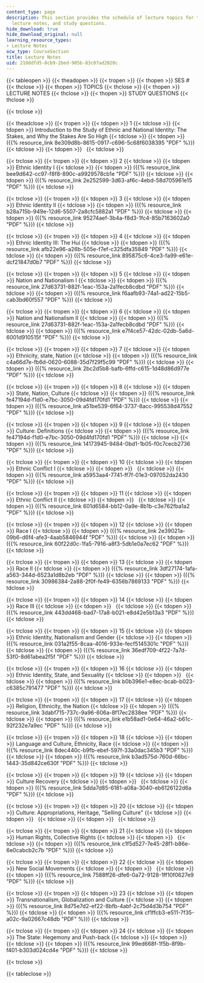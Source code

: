 ```yaml
---
content_type: page
description: This section provides the schedule of lecture topics for the course,
  lecture notes, and study questions.
hide_download: true
hide_download_original: null
learning_resource_types:
- Lecture Notes
ocw_type: CourseSection
title: Lecture Notes
uid: 210ddfd5-8cb9-2bed-905b-83c07ad2020c
---
```


{{< tableopen >}}
{{< theadopen >}}
{{< tropen >}}
{{< thopen >}}
SES #
{{< thclose >}}
{{< thopen >}}
TOPICS
{{< thclose >}}
{{< thopen >}}
LECTURE NOTES
{{< thclose >}}
{{< thopen >}}
STUDY QUESTIONS
{{< thclose >}}

{{< trclose >}}

{{< theadclose >}}
{{< tropen >}}
{{< tdopen >}}
1
{{< tdclose >}}
{{< tdopen >}}
Introduction to the Study of Ethnic and National Identity: The Stakes, and Why the Stakes Are So High
{{< tdclose >}}
{{< tdopen >}}
({{% resource_link 8e309d8b-8615-0917-c696-5c68f6038395 "PDF" %}})
{{< tdclose >}}
{{< tdopen >}}
 
{{< tdclose >}}

{{< trclose >}}
{{< tropen >}}
{{< tdopen >}}
2
{{< tdclose >}}
{{< tdopen >}}
Ethnic Identity I
{{< tdclose >}}
{{< tdopen >}}
({{% resource_link bee9d642-cc97-f8f8-890c-a9929578cb1e "PDF" %}})
{{< tdclose >}}
{{< tdopen >}}
({{% resource_link 2e252599-3d63-af6c-4ebd-58d705961e15 "PDF" %}})
{{< tdclose >}}

{{< trclose >}}
{{< tropen >}}
{{< tdopen >}}
3
{{< tdclose >}}
{{< tdopen >}}
Ethnic Identity II
{{< tdclose >}}
{{< tdopen >}}
({{% resource_link b28a715b-949e-12d6-5507-2a8cfc5882a1 "PDF" %}})
{{< tdclose >}}
{{< tdopen >}}
({{% resource_link 95274aef-3b4a-f8d3-1fc4-85b7163602a0 "PDF" %}})
{{< tdclose >}}

{{< trclose >}}
{{< tropen >}}
{{< tdopen >}}
4
{{< tdclose >}}
{{< tdopen >}}
Ethnic Identity III: The Hui
{{< tdclose >}}
{{< tdopen >}}
({{% resource_link afb22e96-a26b-505e-f7ef-c325dfa35849 "PDF" %}})
{{< tdclose >}}
{{< tdopen >}}
({{% resource_link 895875c6-4ce3-fa99-e61e-dcf21847d0b7 "PDF" %}})
{{< tdclose >}}

{{< trclose >}}
{{< tropen >}}
{{< tdopen >}}
5
{{< tdclose >}}
{{< tdopen >}}
Nation and Nationalism I
{{< tdclose >}}
{{< tdopen >}}
({{% resource_link 27d63731-882f-1eac-153a-2a1fecb8cdbd "PDF" %}})
{{< tdclose >}}
{{< tdopen >}}
({{% resource_link f6aafb93-74a1-ad22-15b5-cab3bd60f557 "PDF" %}})
{{< tdclose >}}

{{< trclose >}}
{{< tropen >}}
{{< tdopen >}}
6
{{< tdclose >}}
{{< tdopen >}}
Nation and Nationalism II
{{< tdclose >}}
{{< tdopen >}}
({{% resource_link 27d63731-882f-1eac-153a-2a1fecb8cdbd "PDF" %}})
{{< tdclose >}}
{{< tdopen >}}
({{% resource_link e7f4ce57-42dc-02db-5a6d-6001d910515f "PDF" %}})
{{< tdclose >}}

{{< trclose >}}
{{< tropen >}}
{{< tdopen >}}
7
{{< tdclose >}}
{{< tdopen >}}
Ethnicity, state, Nation
{{< tdclose >}}
{{< tdopen >}}
({{% resource_link c4a66d7e-fb6d-0620-6088-35d7f29f5c99 "PDF" %}})
{{< tdclose >}}
{{< tdopen >}}
({{% resource_link 2bc2d5b8-bafb-6ffd-c615-1d48d86d977e "PDF" %}})
{{< tdclose >}}

{{< trclose >}}
{{< tropen >}}
{{< tdopen >}}
8
{{< tdclose >}}
{{< tdopen >}}
State, Nation, Culture
{{< tdclose >}}
{{< tdopen >}}
({{% resource_link fe47194d-f1d0-e7bc-3050-09d4fd170fd1 "PDF" %}})
{{< tdclose >}}
{{< tdopen >}}
({{% resource_link a51be539-6f64-3737-8acc-995538d47552 "PDF" %}})
{{< tdclose >}}

{{< trclose >}}
{{< tropen >}}
{{< tdopen >}}
9
{{< tdclose >}}
{{< tdopen >}}
Culture: Definitions
{{< tdclose >}}
{{< tdopen >}}
({{% resource_link fe47194d-f1d0-e7bc-3050-09d4fd170fd1 "PDF" %}})
{{< tdclose >}}
{{< tdopen >}}
({{% resource_link 14173945-9484-0bd1-1b05-f0c7cecb2736 "PDF" %}})
{{< tdclose >}}

{{< trclose >}}
{{< tropen >}}
{{< tdopen >}}
10
{{< tdclose >}}
{{< tdopen >}}
Ethnic Conflict I
{{< tdclose >}}
{{< tdopen >}}
 
{{< tdclose >}}
{{< tdopen >}}
({{% resource_link a5953aa4-7741-ff7f-01e3-097052da2430 "PDF" %}})
{{< tdclose >}}

{{< trclose >}}
{{< tropen >}}
{{< tdopen >}}
11
{{< tdclose >}}
{{< tdopen >}}
Ethnic Conflict II
{{< tdclose >}}
{{< tdopen >}}
 
{{< tdclose >}}
{{< tdopen >}}
({{% resource_link 601d6584-bb12-0a9e-8b1b-c3e762fba1a2 "PDF" %}})
{{< tdclose >}}

{{< trclose >}}
{{< tropen >}}
{{< tdopen >}}
12
{{< tdclose >}}
{{< tdopen >}}
Race I
{{< tdclose >}}
{{< tdopen >}}
({{% resource_link 2e39021a-09b6-d6f4-afe3-4aab5846944f "PDF" %}})
{{< tdclose >}}
{{< tdopen >}}
({{% resource_link 60f22d0c-1fa5-7916-a8f3-5db1e0a7ec62 "PDF" %}})
{{< tdclose >}}

{{< trclose >}}
{{< tropen >}}
{{< tdopen >}}
13
{{< tdclose >}}
{{< tdopen >}}
Race II
{{< tdclose >}}
{{< tdopen >}}
({{% resource_link 3df27174-1afa-a563-344d-6523a1d8b2eb "PDF" %}})
{{< tdclose >}}
{{< tdopen >}}
({{% resource_link 30986384-2a88-2f0f-fe49-6356b7869133 "PDF" %}})
{{< tdclose >}}

{{< trclose >}}
{{< tropen >}}
{{< tdopen >}}
14
{{< tdclose >}}
{{< tdopen >}}
Race III
{{< tdclose >}}
{{< tdopen >}}
 
{{< tdclose >}}
{{< tdopen >}}
({{% resource_link 443dd468-bad7-17a8-b021-e8d42e5b13a3 "PDF" %}})
{{< tdclose >}}

{{< trclose >}}
{{< tropen >}}
{{< tdopen >}}
15
{{< tdclose >}}
{{< tdopen >}}
Ethnic Identity, Nationalism and Gender
{{< tdclose >}}
{{< tdopen >}}
({{% resource_link 031a2f55-8caa-4016-933e-fecf5145301c "PDF" %}})
{{< tdclose >}}
{{< tdopen >}}
({{% resource_link 36edf709-4f22-7a7d-53f0-8d61abea2f5f "PDF" %}})
{{< tdclose >}}

{{< trclose >}}
{{< tropen >}}
{{< tdopen >}}
16
{{< tdclose >}}
{{< tdopen >}}
Ethnic Identity, State, and Sexuality
{{< tdclose >}}
{{< tdopen >}}
 
{{< tdclose >}}
{{< tdopen >}}
({{% resource_link b0b396e1-e8ec-bcab-b023-c6385c791477 "PDF" %}})
{{< tdclose >}}

{{< trclose >}}
{{< tropen >}}
{{< tdopen >}}
17
{{< tdclose >}}
{{< tdopen >}}
Religion, Ethnicity, the Nation
{{< tdclose >}}
{{< tdopen >}}
({{% resource_link 3dabf715-737c-9a96-606a-8f17ec2838ee "PDF" %}})
{{< tdclose >}}
{{< tdopen >}}
({{% resource_link e1b58ad1-0e64-46a2-b61c-92f232e7a9ec "PDF" %}})
{{< tdclose >}}

{{< trclose >}}
{{< tropen >}}
{{< tdopen >}}
18
{{< tdclose >}}
{{< tdopen >}}
Language and Culture, Ethnicity, Race
{{< tdclose >}}
{{< tdopen >}}
({{% resource_link 8dec440c-b9fb-ebef-597f-33a0dac345b3 "PDF" %}})
{{< tdclose >}}
{{< tdopen >}}
({{% resource_link b3ad575d-760d-66bc-1443-35d842ce630f "PDF" %}})
{{< tdclose >}}

{{< trclose >}}
{{< tropen >}}
{{< tdopen >}}
19
{{< tdclose >}}
{{< tdopen >}}
Culture Recovery
{{< tdclose >}}
{{< tdopen >}}
 
{{< tdclose >}}
{{< tdopen >}}
({{% resource_link 5dda7d85-6181-a08a-3040-eb6126122d6a "PDF" %}})
{{< tdclose >}}

{{< trclose >}}
{{< tropen >}}
{{< tdopen >}}
20
{{< tdclose >}}
{{< tdopen >}}
Culture: Appropriations, Heritage, "Selling Culture"
{{< tdclose >}}
{{< tdopen >}}
 
{{< tdclose >}}
{{< tdopen >}}
 
{{< tdclose >}}

{{< trclose >}}
{{< tropen >}}
{{< tdopen >}}
21
{{< tdclose >}}
{{< tdopen >}}
Human Rights, Collective Rights
{{< tdclose >}}
{{< tdopen >}}
 
{{< tdclose >}}
{{< tdopen >}}
({{% resource_link c1f5d527-7e45-28f1-b86e-6e0cabcb2c7b "PDF" %}})
{{< tdclose >}}

{{< trclose >}}
{{< tropen >}}
{{< tdopen >}}
22
{{< tdclose >}}
{{< tdopen >}}
New Social Movements
{{< tdclose >}}
{{< tdopen >}}
 
{{< tdclose >}}
{{< tdopen >}}
({{% resource_link 7588ff26-dfe6-0a72-9128-1ff10f0627e9 "PDF" %}})
{{< tdclose >}}

{{< trclose >}}
{{< tropen >}}
{{< tdopen >}}
23
{{< tdclose >}}
{{< tdopen >}}
Transnationalism, Globalization and Culture
{{< tdclose >}}
{{< tdopen >}}
({{% resource_link 8d75e7d2-ef22-8bfb-4abf-2c75d4d3b754 "PDF" %}})
{{< tdclose >}}
{{< tdopen >}}
({{% resource_link cf1ffcb3-e511-7f35-a02c-9a02667c48db "PDF" %}})
{{< tdclose >}}

{{< trclose >}}
{{< tropen >}}
{{< tdopen >}}
24
{{< tdclose >}}
{{< tdopen >}}
The State: Hegemony and Push-back
{{< tdclose >}}
{{< tdopen >}}
 
{{< tdclose >}}
{{< tdopen >}}
({{% resource_link 99ed668f-1f5b-8f9b-f401-b303d024cd4e "PDF" %}})
{{< tdclose >}}

{{< trclose >}}

{{< tableclose >}}